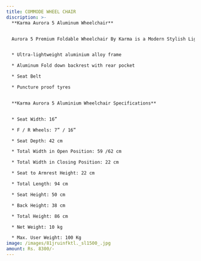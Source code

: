 ```yaml
---
title: COMMODE WHEEL CHAIR
discription: >-
  **Karma Aurora 5 Aluminum Wheelchair**


  Aurora 5 Premium Foldable Wheelchair By Karma is a Modern Stylish Lightweight Folding Wheelchair. Most Economy Wheelchair folding Karma Wheelchair fashion style. This is an aluminum alloy frame Ultra Lightweight Wheelchair. It has a fixed armrest and footrest for maximum user comfort. This is Karma's Travel Wheelchair which can be put into the bag and take away.


  * Ultra-lightweight aluminium alloy frame

  * Aluminum Fold down backrest with rear pocket

  * Seat Belt

  * Puncture proof tyres


  **Karma Aurora 5 Aluminium Wheelchair Specifications**


  * Seat Width: 16”

  * F / R Wheels: 7” / 16”

  * Seat Depth: 42 cm

  * Total Width in Open Position: 59 /62 cm

  * Total Width in Closing Position: 22 cm

  * Seat to Armrest Height: 22 cm

  * Total Length: 94 cm

  * Seat Height: 50 cm

  * Back Height: 38 cm

  * Total Height: 86 cm

  * Net Weight: 10 kg

  * Max. User Weight: 100 Kg
image: /images/81jruinfktl._sl1500_.jpg
amount: Rs. 8300/-
---
```

